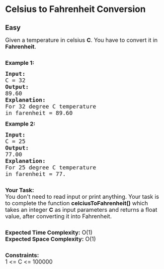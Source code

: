 # Celsius to Fahrenheit Conversion
## Easy
<div class="problems_problem_content__Xm_eO"><p><span style="font-size: 18px;">Given a temperature in celsius <strong>C</strong>. You have to convert it in <strong>Fahrenheit</strong>.</span><br>&nbsp;</p>
<p><span style="font-size: 18px;"><strong>Example 1:</strong></span></p>
<pre><span style="font-size: 18px;"><strong>Input:</strong>
C = 32
<strong>Output:</strong>
89.60
<strong>Explanation:</strong>
For 32 degree C temperature 
in farenheit = 89.60</span></pre>
<p><span style="font-size: 18px;"><strong>Example 2:</strong></span></p>
<pre><span style="font-size: 18px;"><strong>Input:</strong>
C = 25
<strong>Output:</strong>
77.00
<strong>Explanation:</strong>
For 25 degree C temperature 
in farenheit = 77.</span></pre>
<p><br><span style="font-size: 18px;"><strong>Your Task:</strong><br>You don't need to read input or print anything. Your task is to complete the function <strong>celciusToFahrenheit()</strong>&nbsp;which takes&nbsp;an integer <strong>C</strong>&nbsp;as input parameters&nbsp;and returns a float value, after converting it into Fahrenheit.</span><br>&nbsp;</p>
<p><span style="font-size: 18px;"><strong>Expected Time Complexity:</strong> O(1)<br><strong>Expected Space Complexity:</strong> O(1)</span><br>&nbsp;</p>
<p><span style="font-size: 18px;"><strong>Constraints:</strong><br>1 &lt;= C &lt;= 100000</span></p></div>